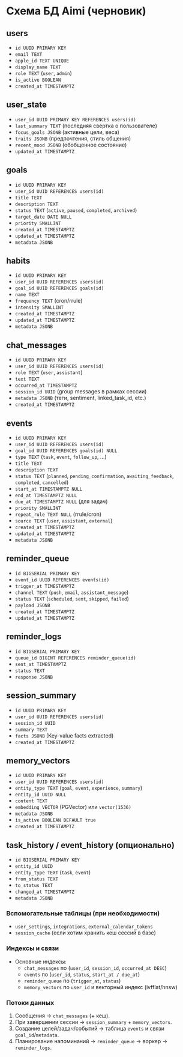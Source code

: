 # Схема БД Aimi (черновик)

## users
- `id UUID PRIMARY KEY`
- `email TEXT`
- `apple_id TEXT UNIQUE`
- `display_name TEXT`
- `role TEXT` (`user`, `admin`)
- `is_active BOOLEAN`
- `created_at TIMESTAMPTZ`

## user_state
- `user_id UUID PRIMARY KEY REFERENCES users(id)`
- `last_summary TEXT` (последняя свертка о пользователе)
- `focus_goals JSONB` (активные цели, веса)
- `traits JSONB` (предпочтения, стиль общения)
- `recent_mood JSONB` (обобщенное состояние)
- `updated_at TIMESTAMPTZ`

## goals
- `id UUID PRIMARY KEY`
- `user_id UUID REFERENCES users(id)`
- `title TEXT`
- `description TEXT`
- `status TEXT` (`active`, `paused`, `completed`, `archived`)
- `target_date DATE NULL`
- `priority SMALLINT`
- `created_at TIMESTAMPTZ`
- `updated_at TIMESTAMPTZ`
- `metadata JSONB`

## habits
- `id UUID PRIMARY KEY`
- `user_id UUID REFERENCES users(id)`
- `goal_id UUID REFERENCES goals(id)`
- `name TEXT`
- `frequency TEXT` (cron/rrule)
- `intensity SMALLINT`
- `created_at TIMESTAMPTZ`
- `updated_at TIMESTAMPTZ`
- `metadata JSONB`

## chat_messages
- `id UUID PRIMARY KEY`
- `user_id UUID REFERENCES users(id)`
- `role TEXT` (`user`, `assistant`)
- `text TEXT`
- `occurred_at TIMESTAMPTZ`
- `session_id UUID` (group messages в рамках сессии)
- `metadata JSONB` (теги, sentiment, linked_task_id, etc.)
- `created_at TIMESTAMPTZ`

## events
- `id UUID PRIMARY KEY`
- `user_id UUID REFERENCES users(id)`
- `goal_id UUID REFERENCES goals(id) NULL`
- `type TEXT` (`task`, `event`, `follow_up`, ...)
- `title TEXT`
- `description TEXT`
- `status TEXT` (`planned`, `pending_confirmation`, `awaiting_feedback`, `completed`, `cancelled`)
- `start_at TIMESTAMPTZ NULL`
- `end_at TIMESTAMPTZ NULL`
- `due_at TIMESTAMPTZ NULL` (для задач)
- `priority SMALLINT`
- `repeat_rule TEXT NULL` (rrule/cron)
- `source TEXT` (`user`, `assistant`, `external`)
- `created_at TIMESTAMPTZ`
- `updated_at TIMESTAMPTZ`
- `metadata JSONB`

## reminder_queue
- `id BIGSERIAL PRIMARY KEY`
- `event_id UUID REFERENCES events(id)`
- `trigger_at TIMESTAMPTZ`
- `channel TEXT` (`push`, `email`, `assistant_message`)
- `status TEXT` (`scheduled`, `sent`, `skipped`, `failed`)
- `payload JSONB`
- `created_at TIMESTAMPTZ`
- `updated_at TIMESTAMPTZ`

## reminder_logs
- `id BIGSERIAL PRIMARY KEY`
- `queue_id BIGINT REFERENCES reminder_queue(id)`
- `sent_at TIMESTAMPTZ`
- `status TEXT`
- `response JSONB`

## session_summary
- `id UUID PRIMARY KEY`
- `user_id UUID REFERENCES users(id)`
- `session_id UUID`
- `summary TEXT`
- `facts JSONB` (Key-value facts extracted)
- `created_at TIMESTAMPTZ`

## memory_vectors
- `id UUID PRIMARY KEY`
- `user_id UUID REFERENCES users(id)`
- `entity_type TEXT` (`goal`, `event`, `experience`, `summary`)
- `entity_id UUID NULL`
- `content TEXT`
- `embedding VECTOR` (PGVector) или `vector(1536)`
- `metadata JSONB`
- `is_active BOOLEAN DEFAULT true`
- `created_at TIMESTAMPTZ`

## task_history / event_history (опционально)
- `id BIGSERIAL PRIMARY KEY`
- `entity_id UUID`
- `entity_type TEXT` (`task`, `event`)
- `from_status TEXT`
- `to_status TEXT`
- `changed_at TIMESTAMPTZ`
- `metadata JSONB`

### Вспомогательные таблицы (при необходимости)
- `user_settings`, `integrations`, `external_calendar_tokens`
- `session_cache` (если хотим хранить кеш сессий в базе)

### Индексы и связи
- Основные индексы:
  - `chat_messages` по (`user_id`, `session_id`, `occurred_at DESC`)
  - `events` по (`user_id`, `status`, `start_at / due_at`)
  - `reminder_queue` по (`trigger_at`, `status`)
  - `memory_vectors` по `user_id` и векторный индекс (ivfflat/hnsw)

### Потоки данных
1. Сообщения → `chat_messages` (+ кеш).
2. При завершении сессии → `session_summary` + `memory_vectors`.
3. Создание целей/задач/событий → таблица `events` и связи `goal_id`/`metadata`.
4. Планирование напоминаний → `reminder_queue` → воркер → `reminder_logs`.
